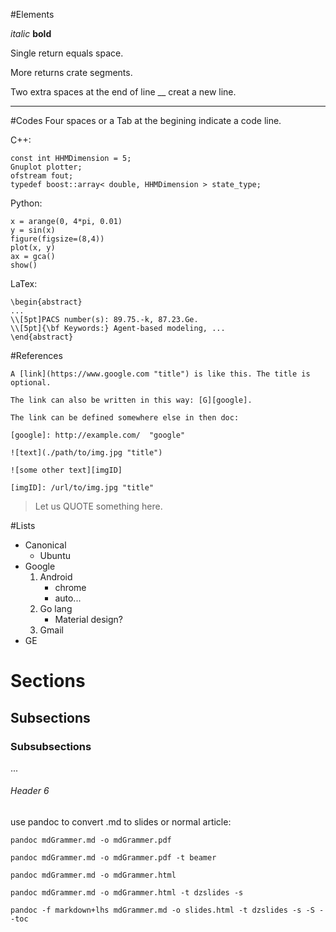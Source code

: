#Elements

*italic*   **bold**

Single return
equals space.

More returns crate segments.

Two extra spaces at the end of line __
creat a new line.

---

#Codes
Four spaces or a Tab at the begining indicate a code line.

C++:

	const int HHMDimension = 5;
	Gnuplot plotter;
	ofstream fout;
	typedef boost::array< double, HHMDimension > state_type;

Python:

	x = arange(0, 4*pi, 0.01)
	y = sin(x)
	figure(figsize=(8,4))
	plot(x, y)
	ax = gca()
	show()

LaTex:

	\begin{abstract}
	...
	\\[5pt]PACS number(s): 89.75.-k, 87.23.Ge.
	\\[5pt]{\bf Keywords:} Agent-based modeling, ...
	\end{abstract}

#References

	A [link](https://www.google.com "title") is like this. The title is optional.

	The link can also be written in this way: [G][google].

	The link can be defined somewhere else in then doc:

	[google]: http://example.com/  "google"

	![text](./path/to/img.jpg "title")

	![some other text][imgID]

	[imgID]: /url/to/img.jpg "title"

> Let us QUOTE something here.

#Lists

-   Canonical
    - Ubuntu
-   Google
    1.  Android
        - chrome
        - auto...
    1.  Go lang
        - Material design?
    1. Gmail
-   GE

# Sections

## Subsections

### Subsubsections

...

###### Header 6

use pandoc to convert .md to slides or normal article:

    pandoc mdGrammer.md -o mdGrammer.pdf

    pandoc mdGrammer.md -o mdGrammer.pdf -t beamer

    pandoc mdGrammer.md -o mdGrammer.html

    pandoc mdGrammer.md -o mdGrammer.html -t dzslides -s

    pandoc -f markdown+lhs mdGrammer.md -o slides.html -t dzslides -s -S --toc 
    
